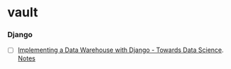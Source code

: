 # vault

### Django
- [ ] [Implementing a Data Warehouse with Django - Towards Data Science](https://towardsdatascience.com/implementing-a-data-warehouse-with-django-e4856c92f146). [Notes](notes/python/django/django_data_warehouse.md)

